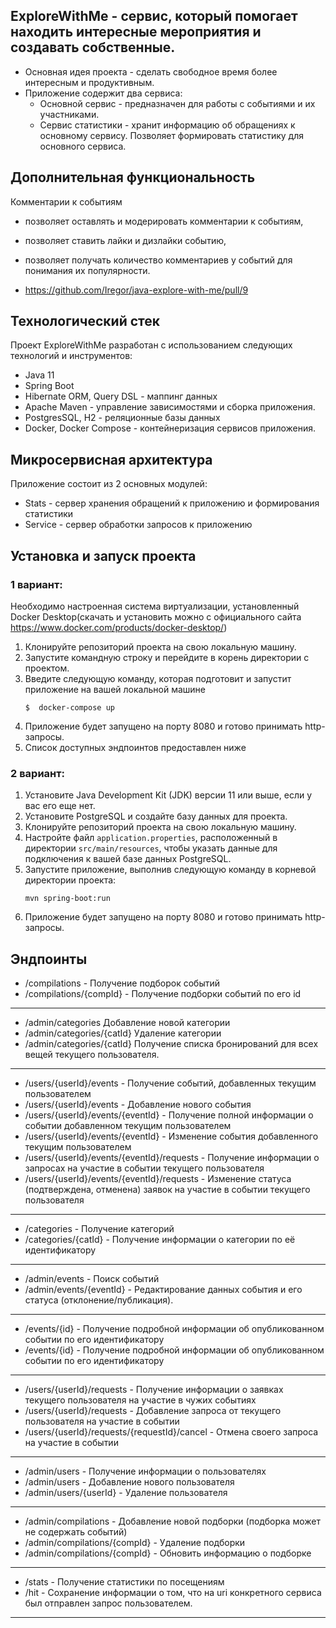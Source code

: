 ## ExploreWithMe - сервис, который помогает находить интересные мероприятия и создавать собственные. 

- Основная идея проекта - сделать свободное время более интересным и продуктивным. 
- Приложение содержит два сервиса:
  * Основной сервис - предназначен для работы с событиями и их участниками. 
  * Сервис статистики - хранит информацию об обращениях к основному сервису. Позволяет формировать статистику для основного сервиса. 

## Дополнительная функциональность

Комментарии к событиям
- позволяет оставлять и модерировать комментарии к событиям,
- позволяет ставить лайки и дизлайки событию,
- позволяет получать количество комментариев у событий для понимания их популярности.
  
- https://github.com/Iregor/java-explore-with-me/pull/9

## Технологический стек

Проект ExploreWithMe разработан с использованием следующих технологий и инструментов:

- Java 11
- Spring Boot
- Hibernate ORM, Query DSL - маппинг данных
- Apache Maven - управление зависимостями и сборка приложения. 
- PostgresSQL, H2 - реляционные базы данных
- Docker, Docker Compose - контейнеризация сервисов приложения.

## Микросервисная архитектура

Приложение состоит из 2 основных модулей:
- Stats - сервер хранения обращений к приложению и формирования статистики
- Service - сервер обработки запросов к приложению

## Установка и запуск проекта

### 1 вариант:
Необходимо настроенная система виртуализации, установленный Docker Desktop(скачать и установить можно с официального сайта https://www.docker.com/products/docker-desktop/)

1. Клонируйте репозиторий проекта на свою локальную машину.
2. Запустите командную строку и перейдите в корень директории с проектом.
3. Введите следующую команду, которая подготовит и запустит приложение на вашей локальной машине
   ```
   $  docker-compose up
   ```
4. Приложение будет запущено на порту 8080 и готово принимать http-запросы. 
5. Список доступных эндпоинтов предоставлен ниже


### 2 вариант:

1. Установите Java Development Kit (JDK) версии 11 или выше, если у вас его еще нет.
2. Установите PostgreSQL и создайте базу данных для проекта.
3. Клонируйте репозиторий проекта на свою локальную машину.
4. Настройте файл `application.properties`, расположенный в директории `src/main/resources`, чтобы указать данные для подключения к вашей базе данных PostgreSQL.
5. Запустите приложение, выполнив следующую команду в корневой директории проекта:
   ```
   mvn spring-boot:run
   ```
6. Приложение будет запущено на порту 8080 и готово принимать http-запросы. 

Эндпоинты
---
- /compilations - Получение подборок событий
- /compilations/{compId} - Получение подборки событий по его id
---
- /admin/categories Добавление новой категории
- /admin/categories/{catId} Удаление категории
- /admin/categories/{catId} Получение списка бронирований для всех вещей текущего пользователя.
---
- /users/{userId}/events - Получение событий, добавленных текущим пользователем
- /users/{userId}/events - Добавление нового события
- /users/{userId}/events/{eventId} - Получение полной информации о событии добавленном текущим пользователем
- /users/{userId}/events/{eventId} - Изменение события добавленного текущим пользователем
- /users/{userId}/events/{eventId}/requests - Получение информации о запросах на участие в событии текущего пользователя
- /users/{userId}/events/{eventId}/requests - Изменение статуса (подтверждена, отменена) заявок на участие в событии текущего пользователя
---
- /categories - Получение категорий
- /categories/{catId} - Получение информации о категории по её идентификатору
---
- /admin/events - Поиск событий
- /admin/events/{eventId} - Редактирование данных события и его статуса (отклонение/публикация).
--- 
- /events/{id} - Получение подробной информации об опубликованном событии по его идентификатору
- /events/{id} - Получение подробной информации об опубликованном событии по его идентификатору
---
- /users/{userId}/requests - Получение информации о заявках текущего пользователя на участие в чужих событиях
- /users/{userId}/requests - Добавление запроса от текущего пользователя на участие в событии
- /users/{userId}/requests/{requestId}/cancel - Отмена своего запроса на участие в событии
---
- /admin/users - Получение информации о пользователях
- /admin/users - Добавление нового пользователя
- /admin/users/{userId} - Удаление пользователя
---
- /admin/compilations - Добавление новой подборки (подборка может не содержать событий)
- /admin/compilations/{compId} - Удаление подборки
- /admin/compilations/{compId} - Обновить информацию о подборке
---
- /stats - Получение статистики по посещениям
- /hit - Сохранение информации о том, что на uri конкретного сервиса был отправлен запрос пользователем.
---
